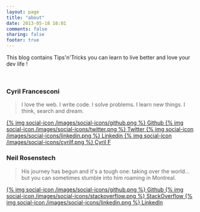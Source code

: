 ```yaml
---
layout: page
title: "about"
date: 2013-05-18 16:01
comments: false
sharing: false
footer: true
---
```


This blog contains Tips'n'Tricks you can learn to live better and love your dev life !

<p>&nbsp;</p>


<div class="about-author about-author-cyril">
  <h3>Cyril Francesconi</h3>

  <blockquote>
    <p>
      I love the web. I write code. I solve problems. I learn new things. I think, search and dream.
    </p>
  </blockquote>

  <div class="social-links">
    <a href="http://github.com/cyrilf" class="social-link">
      {% img social-icon /images/social-icons/github.png %}
      <span class="social-name">Github</span>
    </a>
    <a href="http://twitter.com/cyrilf_" class="social-link">
      {% img social-icon /images/social-icons/twitter.png %}
      <span class="social-name">Twitter</span>
    </a>
    <a href="http://linkedin.com/in/cyrilfrancesconi" class="social-link">
      {% img social-icon /images/social-icons/linkedin.png %}
      <span class="social-name">Linkedin</span>
    </a>
    <a href="http://cyrilf.com" class="social-link">
      {% img social-icon /images/social-icons/cyrilf.png %}
      <span class="social-name">Cyril F</span>
    </a>
  </div>
</div>

<div class="about-author about-author-neil">
  <h3>Neil Rosenstech</h3>

  <blockquote>
    <p>
      His journey has begun and it's a tough one: taking over the world... but you can sometimes stumble into him roaming in Montreal.
    </p>
  </blockquote>

  <div class="social-links">
    <a href="https://github.com/Raindal" class="social-link">
      {% img social-icon /images/social-icons/github.png %}
      <span class="social-name">Github</span>
    </a>
    <a href="http://stackoverflow.com/users/1410031/sparda?tab=summary" class="social-link">
      {% img social-icon /images/social-icons/stackoverflow.png %}
      <span class="social-name">StackOverflow</span>
    </a>
    <a href="http://www.linkedin.com/pub/neil-rosenstech/51/979/351/en" class="social-link">
      {% img social-icon /images/social-icons/linkedin.png %}
      <span class="social-name">LinkedIn</span>
    </a>
  </div>
</div>